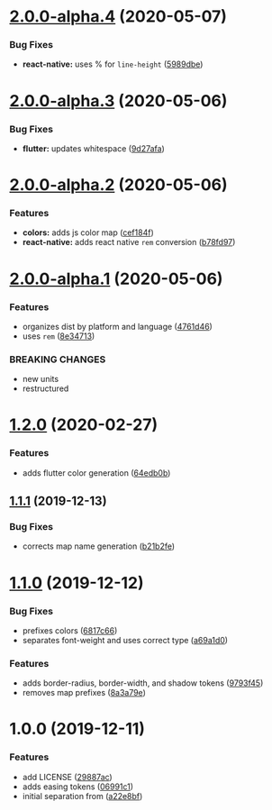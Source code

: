 # [2.0.0-alpha.4](https://gitlab.com/spartanbio-ux/schedio-tokens/compare/v2.0.0-alpha.3...v2.0.0-alpha.4) (2020-05-07)


### Bug Fixes

* **react-native:** uses % for `line-height` ([5989dbe](https://gitlab.com/spartanbio-ux/schedio-tokens/commit/5989dbe6dc9ac3a182c30bf61cbda139e709f343))

# [2.0.0-alpha.3](https://gitlab.com/spartanbio-ux/schedio-tokens/compare/v2.0.0-alpha.2...v2.0.0-alpha.3) (2020-05-06)


### Bug Fixes

* **flutter:** updates whitespace ([9d27afa](https://gitlab.com/spartanbio-ux/schedio-tokens/commit/9d27afae03e1586204c77c4ec0253c887d07b0c4))

# [2.0.0-alpha.2](https://gitlab.com/spartanbio-ux/schedio-tokens/compare/v2.0.0-alpha.1...v2.0.0-alpha.2) (2020-05-06)


### Features

* **colors:** adds js color map ([cef184f](https://gitlab.com/spartanbio-ux/schedio-tokens/commit/cef184f203ed208079ea97d757001f703b171bcc))
* **react-native:** adds react native `rem` conversion ([b78fd97](https://gitlab.com/spartanbio-ux/schedio-tokens/commit/b78fd97f929cf8b89683002594f3467aceb78829))

# [2.0.0-alpha.1](https://gitlab.com/spartanbio-ux/schedio-tokens/compare/v1.2.0...v2.0.0-alpha.1) (2020-05-06)


### Features

* organizes dist by platform and language ([4761d46](https://gitlab.com/spartanbio-ux/schedio-tokens/commit/4761d46ad834fda7795eb7a163f46f11ffc2a7e1))
* uses `rem` ([8e34713](https://gitlab.com/spartanbio-ux/schedio-tokens/commit/8e34713ce06b093a0be7a64576e23f49395e09f8))


### BREAKING CHANGES

* new units
* restructured

# [1.2.0](https://gitlab.com/spartanbio-ux/schedio-tokens/compare/v1.1.1...v1.2.0) (2020-02-27)


### Features

* adds flutter color generation ([64edb0b](https://gitlab.com/spartanbio-ux/schedio-tokens/commit/64edb0b8c6b7a97db20edc11d2032054b9abcee2))

## [1.1.1](https://gitlab.com/spartanbio-ux/schedio-tokens/compare/v1.1.0...v1.1.1) (2019-12-13)


### Bug Fixes

* corrects map name generation ([b21b2fe](https://gitlab.com/spartanbio-ux/schedio-tokens/commit/b21b2fedaa11ba94ab197cc408529e9e4252f818))

# [1.1.0](https://gitlab.com/spartanbio-ux/schedio-tokens/compare/v1.0.0...v1.1.0) (2019-12-12)


### Bug Fixes

* prefixes colors ([6817c66](https://gitlab.com/spartanbio-ux/schedio-tokens/commit/6817c669cc2cbb20be240673afff41d01faa9e96))
* separates font-weight and uses correct type ([a69a1d0](https://gitlab.com/spartanbio-ux/schedio-tokens/commit/a69a1d010150ee5a3ddddb69f8302d56b63d0a66))


### Features

* adds border-radius, border-width, and shadow tokens ([9793f45](https://gitlab.com/spartanbio-ux/schedio-tokens/commit/9793f453592814993c6aedc02e67042a512b79c0))
* removes map prefixes ([8a3a79e](https://gitlab.com/spartanbio-ux/schedio-tokens/commit/8a3a79eaf0b3494026e94657f332eff6aa100443))

# 1.0.0 (2019-12-11)


### Features

* add LICENSE ([29887ac](https://gitlab.com/spartanbio-ux/schedio-tokens/commit/29887acbbe8ac1eed666edf4f1aca8fc1e5f1b12))
* adds easing tokens ([06991c1](https://gitlab.com/spartanbio-ux/schedio-tokens/commit/06991c11018765ccd7866d8c18560e3043bf1af5))
* initial separation from ([a22e8bf](https://gitlab.com/spartanbio-ux/schedio-tokens/commit/a22e8bf1ab7d5e918f55e9c3d01727ab4809df12))
